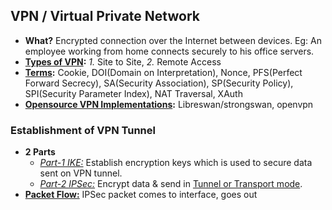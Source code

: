 ## VPN / Virtual Private Network
- **What?** Encrypted connection over the Internet between devices. Eg: An employee working from home connects securely to his office servers.
- **[Types of VPN](Types_of_VPN):**   *1.* Site to Site, *2.* Remote Access
- **[Terms](Terms):** Cookie, DOI(Domain on Interpretation), Nonce, PFS(Perfect Forward Secrecy), SA(Security Association), SP(Security Policy), SPI(Security Parameter Index), NAT Traversal, XAuth
- **[Opensource VPN Implementations](OpenSource_VPN_server_Clients):** Libreswan/strongswan, openvpn
### Establishment of VPN Tunnel
- **2 Parts**
  - _[Part-1 IKE:](Part1_IKE)_ Establish encryption keys which is used to secure data sent on VPN tunnel.
  - *[Part-2 IPSec:](Part2_IPSec)* Encrypt data & send in [Tunnel or Transport mode](Part2_IPSec/Modes_Tunnel_Transport).
- **[Packet Flow:](Part2_IPSec/Packet_Flow)** IPSec packet comes to interface, goes out
